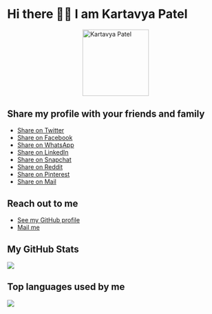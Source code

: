 <!--
### Hi there 👋
**patelka2211/patelka2211** is a ✨ _special_ ✨ repository because its `README.md` (this file) appears on your GitHub profile.

Here are some ideas to get you started:

- 🔭 I’m currently working on ...
- 🌱 I’m currently learning ...
- 👯 I’m looking to collaborate on ...
- 🤔 I’m looking for help with ...
- 💬 Ask me about ...
- 📫 How to reach me: ...
- 😄 Pronouns: ...
- ⚡ Fun fact: ...
-->
<!-- |Facebook|Whatsapp| -->

<!-- ||Share with your friends and family| -->

# Hi there 👋🏻 I am Kartavya Patel

<div style=" display: flex; flex-direction: column; align-items: center;"><img style="width: 16vw;" src="https://avatars.githubusercontent.com/u/82671701" alt="Kartavya Patel"></div>

## Share my profile with your friends and family

-   [Share on Twitter](https://twitter.com/intent/tweet?text=Check%20out%20Kartavya%20Patel's%20%40GitHub%20profile&url=https%3A%2F%2Fgithub.com%2Fpatelka2211&hashtags=KP "Share on Twitter")
-   [Share on Facebook](https://www.facebook.com/sharer/sharer.php?t=Check%20out%20Kartavya%20Patel's%20GitHub%20profile&u=https%3A%2F%2Fgithub.com%2Fpatelka2211 "Share on Facebook")
-   [Share on WhatsApp](https://api.whatsapp.com/send?text=Check%20out%20Kartavya%20Patel's%20GitHub%20profile%0Ahttps%3A%2F%2Fgithub.com%2Fpatelka2211 "Share on WhatsApp")
-   [Share on LinkedIn](https://www.linkedin.com/cws/share?url=Check%20out%20Kartavya%20Patel's%20GitHub%20profile%0Ahttps%3A%2F%2Fgithub.com%2Fpatelka2211 "Share on LinkedIn")
-   [Share on Snapchat](https://snapchat.com/scan?attachmentUrl=https%3A%2F%2Fgithub.com%2Fpatelka2211 "Share on Snapchat")
-   [Share on Reddit](https://reddit.com/submit?title=Check%20out%20Kartavya%20Patel's%20GitHub%20profile&url=https%3A%2F%2Fgithub.com%2Fpatelka2211 "Share on Reddit")
-   [Share on Pinterest](https://www.pinterest.com/pin/create/button/?description=Check%20out%20Kartavya%20Patel's%20GitHub%20profile&url=https%3A%2F%2Fgithub.com%2Fpatelka2211&media=https://avatars.githubusercontent.com/u/82671701&method=button "Share on Pinterest")
-   [Share on Mail](mailto:?subject=Check%20out%20Kartavya%20Patel's%20GitHub%20profile&body=https%3A%2F%2Fgithub.com%2Fpatelka2211 "Share on Mail")

## Reach out to me

-   [See my GitHub profile](https://www.github.com/patelka2211 "Kartavya Patel no GitHub")
-   [Mail me](mailto:patelka2211@gmail.com "Mail to Kartavya Patel")

## My GitHub Stats

[![](https://github-readme-stats.vercel.app/api?username=patelka2211)](https://github.com/patelka2211)

## Top languages used by me

[![](https://github-readme-stats.vercel.app/api/top-langs/?username=patelka2211&layout=compact)](https://github.com/patelka2211)
